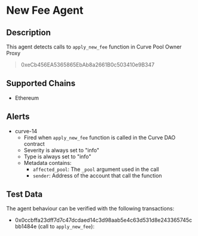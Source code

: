 # New Fee Agent

## Description

This agent detects calls to `apply_new_fee` function in Curve Pool Owner Proxy
> 0xeCb456EA5365865EbAb8a2661B0c503410e9B347

## Supported Chains

- Ethereum

## Alerts

- curve-14
  - Fired when `apply_new_fee` function is called in the Curve DAO contract
  - Severity is always set to "info"
  - Type is always set to "info"
  - Metadata contains:
    - `affected_pool`: The `_pool` argument used in the call
    - `sender`: Address of the account that call the function

## Test Data

The agent behaviour can be verified with the following transactions:

- 0x0ccbffa23dff7d7c47dcdaed14c3d98aab5e4c63d531d8e243365745cbb1484e (call to `apply_new_fee`):
